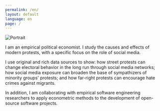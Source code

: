 ```yaml
---
permalink: /en/
layout: default
language: en
page: /
---
```


<div>
<img src="{{ site.baseurl }}/images/annali-casanueva-portrait.jpeg" class="main-page-portrait" alt="Portrait">
</div>
<div markdown="1" class="main-page-text">

I am an empirical political economist. I study the causes and effects of modern protests, with a specific focus on the role of social media.

I use original and rich data sources to show: how street protests can change electoral behavior in the long run through social media networks; how social media exposure can broaden the base of sympathizers of minority groups' protests; and how far-right protests can encourage hate crimes against migrants.

In addition, I am collaborating with empirical software engineering researchers to apply econometric methods to the development of open-source software projects.



</div>
